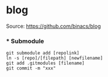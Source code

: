 # blog
Source: https://github.com/binacs/blog



### * Submodule

```
git submodule add [repolink]
ln -s [repo]/[filepath] [newfilename]
git add .gitmodules [filename]
git commit -m "xxx"
```

